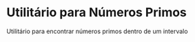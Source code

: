 Utilitário para Números Primos
============

Utilitário para encontrar números primos dentro de um intervalo
